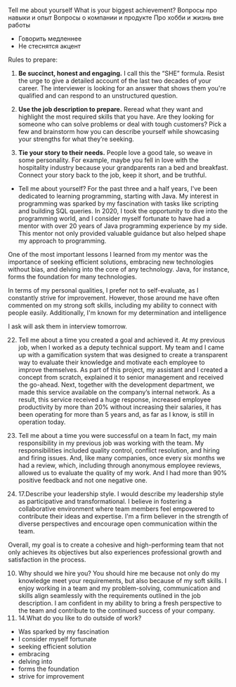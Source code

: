 Tell me about yourself 
What is your biggest achievement? 
Вопросы про навыки и опыт 
Вопросы о компании и продукте
Про хобби и жизнь вне работы

- Говорить медленнее
- Не стеснятся акцент

Rules to prepare:

1) **Be succinct, honest and engaging.**
I call this the “SHE” formula. Resist the urge to give a detailed account of the last two decades of your career. The interviewer is looking for an answer that shows them you're qualified and can respond to an unstructured question.

2) **Use the job description to prepare.**
Reread what they want and highlight the most required skills that you have. Are they looking for someone who can solve problems or deal with tough customers? Pick a few and brainstorm how you can describe yourself while showcasing your strengths for what they’re seeking.

3) **Tie your story to their needs.**
People love a good tale, so weave in some personality. For example, maybe you fell in love with the hospitality industry because your grandparents ran a bed and breakfast. Connect your story back to the job, keep it short, and be truthful.


- Tell me about yourself?
For the past three and a half years, I've been dedicated to learning programming, starting with Java. My interest in programming was sparked by my fascination with tasks like scripting and building SQL queries. In 2020, I took the opportunity to dive into the programming world, and I consider myself fortunate to have had a mentor with over 20 years of Java programming experience by my side. This mentor not only provided valuable guidance but also helped shape my approach to programming.

One of the most important lessons I learned from my mentor was the importance of seeking efficient solutions, embracing new technologies without bias, and delving into the core of any technology. Java, for instance, forms the foundation for many technologies.

In terms of my personal qualities, I prefer not to self-evaluate, as I constantly strive for improvement. However, those around me have often commented on my strong soft skills, including my ability to connect with people easily. Additionally, I'm known for my determination and intelligence



I ask will ask them in interview tomorrow. 

22.  Tell me about a time you created a goal and achieved it.
At my previous job, when I worked as a deputy technical support. My team and I came up with a gamification system that was designed to create a transparent way to evaluate their knowledge and motivate each employee to improve themselves.
As part of this project, my assistant and I created a concept from scratch, explained it to senior management and received the go-ahead. Next, together with the development department, we made this service available on the company’s internal network. As a result, this service received a huge response, increased employee productivity by more than 20% without increasing their salaries, it has been operating for more than 5 years and, as far as I know, is still in operation today.

7. Tell me about a time you were successful on a team
In fact, my main responsibility in my previous job was working with the team. My responsibilities included quality control, conflict resolution, and hiring and firing issues. And, like many companies, once every six months we had a review, which, including through anonymous employee reviews, allowed us to evaluate the quality of my work. And I had more than 90% positive feedback and not one negative one.

9. 17.Describe your leadership style. 
I would describe my leadership style as participative and transformational. I believe in fostering a collaborative environment where team members feel empowered to contribute their ideas and expertise. I'm a firm believer in the strength of diverse perspectives and encourage open communication within the team.

Overall, my goal is to create a cohesive and high-performing team that not only achieves its objectives but also experiences professional growth and satisfaction in the process.


10. Why should we hire you? 
You should hire me because not only do my knowledge meet your requirements, but also because of my soft skills. I enjoy working in a team and my problem-solving, communication and skills align seamlessly with the requirements outlined in the job description. I am confident in my ability to bring a fresh perspective to the team and contribute to the continued success of your company.
1. 14.What do you like to do outside of work?

- Was sparked by my fascination
- I consider myself fortunate
- seeking efficient solution
- embracing
- delving into
- forms the foundation
- strive for improvement


